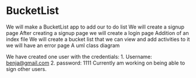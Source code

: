 # BucketList
We will make a BucketList app to add our to do list
We will create a signup page 
After creating a signup page we will create a login page
Addition of an index file
We will create a bucket list that we can view and add activities to it
we will have an error page
A uml class diagram

We have created one user with the credentials:
         1. Username: benja@gmail.com
         2. password: 1111
Currently am working on being able to sign other users.
